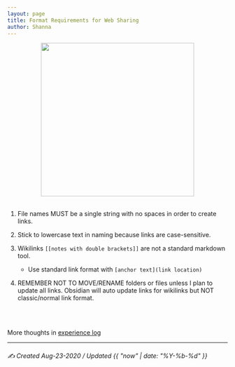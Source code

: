 ```yaml
---
layout: page
title: Format Requirements for Web Sharing
author: Shanna
---
```



<div align="center">
<img src="https://64.media.tumblr.com/tumblr_m3s738V28j1r8q9x8o1_500.gif" width="350" />
</div>
	
<br>

1. File names MUST be a single string with no spaces in order to create links.

2. Stick to lowercase text in naming because links are case-sensitive.

3. Wikilinks `[[notes with double brackets]]` are not a standard markdown tool.
	- Use standard link format with `[anchor text](link location)`

4. REMEMBER NOT TO MOVE/RENAME folders or files unless I plan to update all links. Obsidian will auto update links for wikilinks but NOT classic/normal link format.

<br><br>

More thoughts in [experience log](xp_log.md)

---

###### ✍️ Created Aug-23-2020 / Updated {{ "now" | date: "%Y-%b-%d" }}